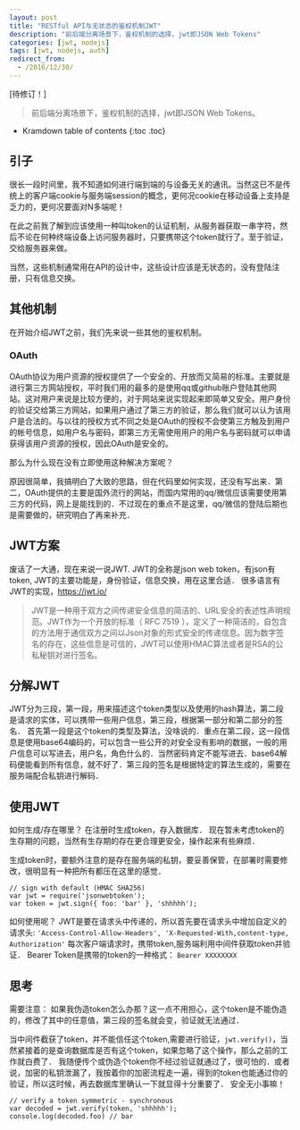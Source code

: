 ```yaml
---
layout: post
title: "RESTful API与无状态的鉴权机制JWT"
description: "前后端分离场景下，鉴权机制的选择，jwt即JSON Web Tokens"
categories: [jwt, nodejs]
tags: [jwt, nodejs, auth]
redirect_from:
  - /2016/12/30/
---
```


[待修订！]

> 前后端分离场景下，鉴权机制的选择，jwt即JSON Web Tokens。

* Kramdown table of contents
{:toc .toc}

## 引子

很长一段时间里，我不知道如何进行端到端的与设备无关的通讯。当然这已不是传统上的客户端cookie与服务端session的概念，更何况cookie在移动设备上支持是乏力的，更何况要面对N多端呢！

在此之前我了解到应该使用一种叫token的认证机制，从服务器获取一串字符，然后不论在何种终端设备上访问服务器时，只要携带这个token就行了。至于验证，交给服务器来做。

当然，这些机制通常用在API的设计中，这些设计应该是无状态的，没有登陆注册，只有信息交换。

## 其他机制

在开始介绍JWT之前，我们先来说一些其他的鉴权机制。

### OAuth

OAuth协议为用户资源的授权提供了一个安全的、开放而又简易的标准。主要就是进行第三方网站授权，平时我们用的最多的是使用qq或github账户登陆其他网站。这对用户来说是比较方便的，对于网站来说实现起来即简单又安全。用户身份的验证交给第三方网站，如果用户通过了第三方的验证，那么我们就可以认为该用户是合法的。与以往的授权方式不同之处是OAuth的授权不会使第三方触及到用户的帐号信息，如用户名与密码，即第三方无需使用用户的用户名与密码就可以申请获得该用户资源的授权，因此OAuth是安全的。

那么为什么现在没有立即使用这种解决方案呢？

原因很简单，我搞明白了大致的思路，但在代码里如何实现，还没有写出来．第二，OAuth提供的主要是国外流行的网站，而国内常用的qq/微信应该需要使用第三方的代码，网上是能找到的．不过现在的重点不是这里，qq/微信的登陆后期也是需要做的，研究明白了再来补充．

## JWT方案

废话了一大通，现在来说一说JWT.
JWT的全称是json web token，有json有token,
JWT的主要功能是，身份验证，信息交换，用在这里合适．
很多语言有JWT的实现，https://jwt.io/

> JWT是一种用于双方之间传递安全信息的简洁的、URL安全的表述性声明规范。JWT作为一个开放的标准（ RFC 7519 ），定义了一种简洁的，自包含的方法用于通信双方之间以Json对象的形式安全的传递信息。因为数字签名的存在，这些信息是可信的，JWT可以使用HMAC算法或者是RSA的公私秘钥对进行签名。

## 分解JWT

JWT分为三段，第一段，用来描述这个token类型以及使用的hash算法，第二段是请求的实体，可以携带一些用户信息，第三段，根据第一部分和第二部分的签名．
首先第一段是这个token的类型及算法，没啥说的．重点在第二段，这一段信息是使用base64编码的，可以包含一些公开的对安全没有影响的数据，一般的用户信息可以写进去，用户名，角色什么的．当然密码肯定不能写进去．base64解码便能看到所有信息，就不好了．第三段的签名是根据特定的算法生成的，需要在服务端配合私钥进行解码．

## 使用JWT

如何生成/存在哪里？
在注册时生成token，存入数据库．
现在暂未考虑token的生存期的问题，当然有生存期的存在更合理更安全，操作起来有些麻烦．

生成token时，要额外注意的是存在服务端的私钥，要妥善保管，在部署时需要修改，很明显有一种把所有都压在这里的感觉．

```
// sign with default (HMAC SHA256)
var jwt = require('jsonwebtoken');
var token = jwt.sign({ foo: 'bar' }, 'shhhhh');
```

如何使用呢？
JWT是要在请求头中传递的，所以首先要在请求头中增加自定义的请求头:
`'Access-Control-Allow-Headers',
    'X-Requested-With,content-type, Authorization'`
每次客户端请求时，携带token,服务端利用中间件获取token并验证．
Bearer Token是携带的token的一种格式：
`Bearer XXXXXXXX`

## 思考

需要注意：
如果我伪造token怎么办那？这一点不用担心，这个token是不能伪造的，修改了其中的任意值，第三段的签名就会变，验证就无法通过．

当中间件截获了token，并不能信任这个token,需要进行验证，`jwt.verify()`，当然紧接着的是查询数据库是否有这个token，如果忽略了这个操作，那么之前的工作就白费了．
我随便传个或伪造个token你不经过验证就通过了，很可怕的．或者说，加密的私钥泄漏了，我按着你的加密流程走一遍，得到的token也能通过你的验证，所以这时候，再去数据库里确认一下就显得十分重要了．
安全无小事嘛！

```
// verify a token symmetric - synchronous
var decoded = jwt.verify(token, 'shhhhh');
console.log(decoded.foo) // bar
```


